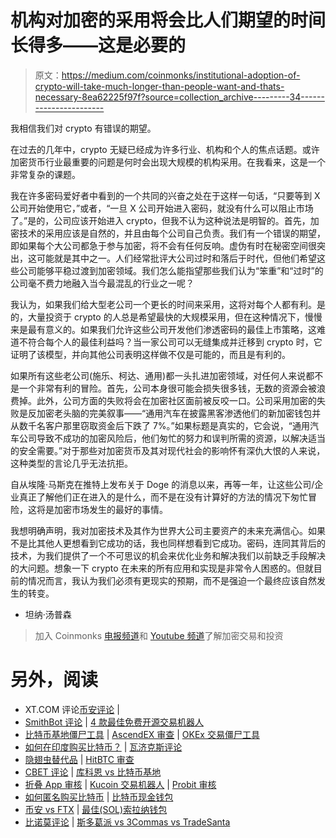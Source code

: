 # 机构对加密的采用将会比人们期望的时间长得多——这是必要的

> 原文：<https://medium.com/coinmonks/institutional-adoption-of-crypto-will-take-much-longer-than-people-want-and-thats-necessary-8ea62225f97f?source=collection_archive---------34----------------------->

我相信我们对 crypto 有错误的期望。

在过去的几年中，crypto 无疑已经成为许多行业、机构和个人的焦点话题。或许加密货币行业最重要的问题是何时会出现大规模的机构采用。在我看来，这是一个非常复杂的课题。

我在许多密码爱好者中看到的一个共同的兴奋之处在于这样一句话，“只要等到 X 公司开始使用它，”或者，“一旦 X 公司开始进入密码，就没有什么可以阻止市场了。”是的，公司应该开始进入 crypto，但我不认为这种说法是明智的。首先，加密技术的采用应该是自然的，并且由每个公司自己负责。我们有一个错误的期望，即如果每个大公司都急于参与加密，将不会有任何反响。虚伪有时在秘密空间很突出，这可能就是其中之一。人们经常批评大公司过时和落后于时代，但他们希望这些公司能够平稳过渡到加密领域。我们怎么能指望那些我们认为“笨重”和“过时”的公司毫不费力地融入当今最混乱的行业之一呢？

我认为，如果我们给大型老公司一个更长的时间来采用，这将对每个人都有利。是的，大量投资于 crypto 的人总是希望最快的大规模采用，但在这种情况下，慢慢来是最有意义的。如果我们允许这些公司开发他们渗透密码的最佳上市策略，这难道不符合每个人的最佳利益吗？当一家公司可以无缝集成并迁移到 crypto 时，它证明了该模型，并向其他公司表明这样做不仅是可能的，而且是有利的。

如果所有这些老公司(施乐、柯达、通用)都一头扎进加密领域，对任何人来说都不是一个非常有利的冒险。首先，公司本身很可能会损失很多钱，无数的资源会被浪费掉。此外，公司方面的失败将会在加密社区面前被反咬一口。公司采用加密的失败是反加密老头脑的完美叙事——“通用汽车在披露黑客渗透他们的新加密钱包并从数千名客户那里窃取资金后下跌了 7%。”如果标题是真实的，它会说，“通用汽车公司导致不成功的加密风险后，他们匆忙的努力和误判所需的资源，以解决适当的安全需要。”对于那些对加密货币及其对现代社会的影响怀有深仇大恨的人来说，这种类型的言论几乎无法抗拒。

自从埃隆·马斯克在推特上发布关于 Doge 的消息以来，再等一年，让这些公司/企业真正了解他们正在进入的是什么，而不是在没有计算好的方法的情况下匆忙冒险，这将是加密市场发生的最好的事情。

我想明确声明，我对加密技术及其作为世界大公司主要资产的未来充满信心。如果不是比其他人更想看到它成功的话，我也同样想看到它成功。密码，连同其背后的技术，为我们提供了一个不可思议的机会来优化业务和解决我们以前缺乏手段解决的大问题。想象一下 crypto 在未来的所有应用和实现是非常令人困惑的。但就目前的情况而言，我认为我们必须有更现实的预期，而不是强迫一个最终应该自然发生的转变。

*   坦纳·汤普森

> 加入 Coinmonks [电报频道](https://t.me/coincodecap)和 [Youtube 频道](https://www.youtube.com/c/coinmonks/videos)了解加密交易和投资

# 另外，阅读

*   XT.COM 评论[币安评论](https://coincodecap.com/profittradingapp-for-binance) |
*   [SmithBot 评论](https://coincodecap.com/smithbot-review) | [4 款最佳免费开源交易机器人](https://coincodecap.com/free-open-source-trading-bots)
*   [比特币基地僵尸工具](/coinmonks/coinbase-bots-ac6359e897f3) | [AscendEX 审查](/coinmonks/ascendex-review-53e829cf75fa) | [OKEx 交易僵尸工具](/coinmonks/okex-trading-bots-234920f61e60)
*   [如何在印度购买比特币？](/coinmonks/buy-bitcoin-in-india-feb50ddfef94) | [瓦济克斯评论](/coinmonks/wazirx-review-5c811b074f5b)
*   [隐翅虫替代品](/coinmonks/cryptohopper-alternatives-d67287b16d27) | [HitBTC 审查](/coinmonks/hitbtc-review-c5143c5d53c2)
*   [CBET 评论](https://coincodecap.com/cbet-casino-review) | [库科恩 vs 比特币基地](https://coincodecap.com/kucoin-vs-coinbase)
*   [折叠 App 审核](https://coincodecap.com/fold-app-review) | [Kucoin 交易机器人](/coinmonks/kucoin-trading-bot-automate-your-trades-8cf0ca2138e0) | [Probit 审核](https://coincodecap.com/probit-review)
*   [如何匿名购买比特币](https://coincodecap.com/buy-bitcoin-anonymously) | [比特币现金钱包](https://coincodecap.com/bitcoin-cash-wallets)
*   [币安 vs FTX](https://coincodecap.com/binance-vs-ftx) | [最佳(SOL)索拉纳钱包](https://coincodecap.com/solana-wallets)
*   [比诺莫评论](https://coincodecap.com/binomo-review) | [斯多葛派 vs 3Commas vs TradeSanta](https://coincodecap.com/stoic-vs-3commas-vs-tradesanta)